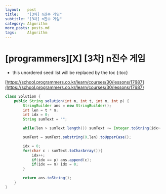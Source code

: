 ```yaml
---
layout:   post
title:    "[3차] n진수 게임"
subtitle: "[3차] n진수 게임"
category: Algorithm
more_posts: posts.md
tags:     Algorithm
---
```

# [programmers][X] [3차] n진수 게임

<!--more-->
<!-- Table of contents -->
* this unordered seed list will be replaced by the toc
{:toc}

[https://school.programmers.co.kr/learn/courses/30/lessons/17687](https://school.programmers.co.kr/learn/courses/30/lessons/17687)


```java
class Solution {
    public String solution(int n, int t, int m, int p) {
        StringBuilder ans = new StringBuilder();
        int len = t * m;
        int idx = 0;
        String sumText = "";

        while(len > sumText.length()) sumText += Integer.toString(idx++,n);

        sumText = sumText.substring(0,len).toUpperCase();

        idx = 0;
        for(char c : sumText.toCharArray()){
            idx++;
            if(idx == p) ans.append(c);
            if(idx == m) idx = 0;
        }

        return ans.toString();
    }
}
```